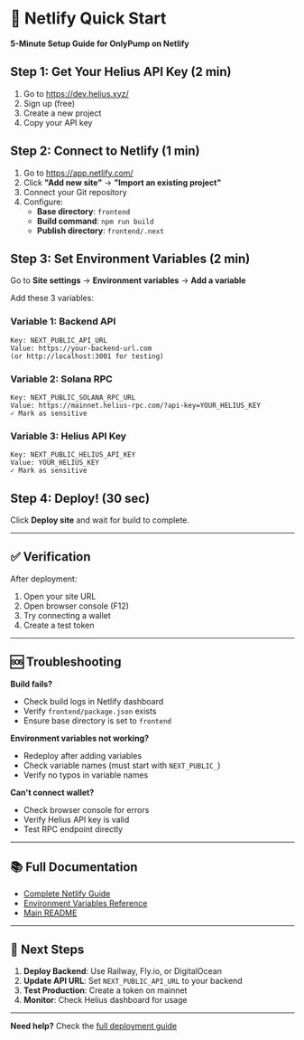 # 🚀 Netlify Quick Start

**5-Minute Setup Guide for OnlyPump on Netlify**

## Step 1: Get Your Helius API Key (2 min)

1. Go to https://dev.helius.xyz/
2. Sign up (free)
3. Create a new project
4. Copy your API key

## Step 2: Connect to Netlify (1 min)

1. Go to https://app.netlify.com/
2. Click **"Add new site"** → **"Import an existing project"**
3. Connect your Git repository
4. Configure:
   - **Base directory**: `frontend`
   - **Build command**: `npm run build`
   - **Publish directory**: `frontend/.next`

## Step 3: Set Environment Variables (2 min)

Go to **Site settings** → **Environment variables** → **Add a variable**

Add these 3 variables:

### Variable 1: Backend API
```
Key: NEXT_PUBLIC_API_URL
Value: https://your-backend-url.com
(or http://localhost:3001 for testing)
```

### Variable 2: Solana RPC
```
Key: NEXT_PUBLIC_SOLANA_RPC_URL
Value: https://mainnet.helius-rpc.com/?api-key=YOUR_HELIUS_KEY
✓ Mark as sensitive
```

### Variable 3: Helius API Key
```
Key: NEXT_PUBLIC_HELIUS_API_KEY
Value: YOUR_HELIUS_KEY
✓ Mark as sensitive
```

## Step 4: Deploy! (30 sec)

Click **Deploy site** and wait for build to complete.

---

## ✅ Verification

After deployment:
1. Open your site URL
2. Open browser console (F12)
3. Try connecting a wallet
4. Create a test token

---

## 🆘 Troubleshooting

**Build fails?**
- Check build logs in Netlify dashboard
- Verify `frontend/package.json` exists
- Ensure base directory is set to `frontend`

**Environment variables not working?**
- Redeploy after adding variables
- Check variable names (must start with `NEXT_PUBLIC_`)
- Verify no typos in variable names

**Can't connect wallet?**
- Check browser console for errors
- Verify Helius API key is valid
- Test RPC endpoint directly

---

## 📚 Full Documentation

- [Complete Netlify Guide](./NETLIFY_DEPLOYMENT.md)
- [Environment Variables Reference](./ENVIRONMENT_VARIABLES.md)
- [Main README](./README.md)

---

## 🎯 Next Steps

1. **Deploy Backend**: Use Railway, Fly.io, or DigitalOcean
2. **Update API URL**: Set `NEXT_PUBLIC_API_URL` to your backend
3. **Test Production**: Create a token on mainnet
4. **Monitor**: Check Helius dashboard for usage

---

**Need help?** Check the [full deployment guide](./NETLIFY_DEPLOYMENT.md)
